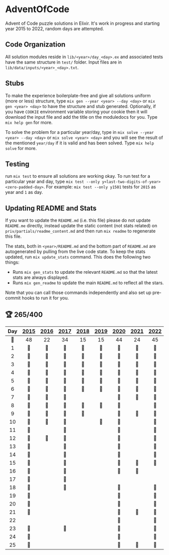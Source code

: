<!--
* AUTOGENERATED -- DO NOT EDIT
* Edit static content in `priv/partials/readme_content.md`
* Run `mix gen_readme` to recreate
-->
# AdventOfCode

Advent of Code puzzle solutions in Elixir. It's work in progress and starting year 2015 to 2022, random days are attempted.

## Code Organization

All solution modules reside in `lib/<year>/day_<day>.ex` and associated tests have the same structure in `test/` folder. Input files are in `lib/data/inputs/<year>_<day>.txt`.

## Stubs

To make the experience boilerplate-free and give all solutions uniform (more or less) structure, type `mix gen --year <year> --day <day>` or `mix gen <year> <day>` to have the structure and stub generated. Optionally, if you have `COOKIE` environment variable storing your cookie then it will download the input file and add the title on the moduledocs for you. Type `mix help gen` for more.

To solve the problem for a particular year/day, type in `mix solve --year <year> --day <day>` or `mix solve <year> <day>` and you will see the result of the mentioned `year/day` if it is valid and has been solved. Type `mix help solve` for more.

## Testing

run `mix test` to ensure all solutions are working okay. To run test for a particular year and day, type `mix test --only y<last-two-digits-of-year><zero-padded-day>`. For example: `mix test --only y1501` tests for `2015` as year and `1` as day.

## Updating README and Stats

If you want to update the `README.md` (i.e. this file) please do not update `README.me` directly, instead update the static content (not stats related) on `priv/partials/readme_content.md` and then run `mix readme` to regenerate this file.

The stats, both in `<year>/README.md` and the bottom part of `README.md` are autogenerated by pulling from the live code state. To keep the stats updated, run `mix update_stats` command. This does the following two things:

* Runs `mix gen_stats` to update the relevant `README.md` so that the latest stats are always displayed.
* Runs `mix gen_readme` to update the main `README.md` to reflect all the stars.

Note that you can call those commands independently and also set up pre-commit hooks to run it for you.

## :trophy: 265/400

| Day | [2015](/lib/2015) | [2016](/lib/2016) | [2017](/lib/2017) | [2018](/lib/2018) | [2019](/lib/2019) | [2020](/lib/2020) | [2021](lib/2021) | [2022](lib/2022) | [2023](lib/2023)
|:---:|:-:|:-:|:-:|:-:|:-:|:-:|:-:|:-:|:-:|
| :star2: | 48 | 22 | 34 | 15 | 15 | 44 | 24 | 45 | 18 |
| 1 | :1st_place_medal: | :1st_place_medal: | :1st_place_medal: | :1st_place_medal: | :1st_place_medal: | :1st_place_medal: | :1st_place_medal: | :1st_place_medal: | :1st_place_medal: |
| 2 | :1st_place_medal: | :1st_place_medal: | :1st_place_medal: | :1st_place_medal: | :1st_place_medal: | :1st_place_medal: | :1st_place_medal: | :1st_place_medal: | :1st_place_medal: |
| 3 | :1st_place_medal: | :1st_place_medal: | :1st_place_medal: | :1st_place_medal: | :1st_place_medal: | :1st_place_medal: | :1st_place_medal: | :1st_place_medal: | :1st_place_medal: |
| 4 | :1st_place_medal: | :1st_place_medal: | :1st_place_medal: | :1st_place_medal: | :1st_place_medal: | :1st_place_medal: | :1st_place_medal: | :1st_place_medal: | :1st_place_medal: |
| 5 | :1st_place_medal: | :1st_place_medal: | :1st_place_medal: | :1st_place_medal: | :2nd_place_medal: | :1st_place_medal: | :1st_place_medal: | :1st_place_medal: | :1st_place_medal: |
| 6 | :1st_place_medal: | :1st_place_medal: | :1st_place_medal: | :1st_place_medal: | :1st_place_medal: | :1st_place_medal: | :1st_place_medal: | :1st_place_medal: | :1st_place_medal: |
| 7 | :1st_place_medal: | :1st_place_medal: | :2nd_place_medal: |   |   | :1st_place_medal: | :1st_place_medal: | :1st_place_medal: | :1st_place_medal: |
| 8 | :1st_place_medal: | :1st_place_medal: | :1st_place_medal: | :2nd_place_medal: | :1st_place_medal: | :1st_place_medal: |   | :1st_place_medal: | :1st_place_medal: |
| 9 | :1st_place_medal: | :1st_place_medal: | :1st_place_medal: | :1st_place_medal: |   | :1st_place_medal: | :1st_place_medal: | :1st_place_medal: | :1st_place_medal: |
| 10 | :1st_place_medal: | :1st_place_medal: | :1st_place_medal: |   | :1st_place_medal: | :1st_place_medal: |   | :1st_place_medal: |   |
| 11 | :1st_place_medal: |   | :1st_place_medal: |   |   | :1st_place_medal: |   | :1st_place_medal: |   |
| 12 | :1st_place_medal: | :1st_place_medal: | :1st_place_medal: |   |   | :1st_place_medal: |   | :1st_place_medal: |   |
| 13 | :1st_place_medal: |   | :1st_place_medal: |   |   | :1st_place_medal: |   | :1st_place_medal: |   |
| 14 | :1st_place_medal: |   | :2nd_place_medal: |   |   | :1st_place_medal: |   | :1st_place_medal: |   |
| 15 | :1st_place_medal: |   | :1st_place_medal: |   |   | :1st_place_medal: | :1st_place_medal: | :1st_place_medal: |   |
| 16 | :1st_place_medal: |   | :1st_place_medal: |   |   | :2nd_place_medal: | :1st_place_medal: |   |   |
| 17 | :1st_place_medal: |   | :1st_place_medal: |   |   |   |   |   |   |
| 18 | :1st_place_medal: |   | :2nd_place_medal: |   |   | :1st_place_medal: |   | :1st_place_medal: |   |
| 19 | :1st_place_medal: |   |   |   |   | :1st_place_medal: |   | :1st_place_medal: |   |
| 20 | :1st_place_medal: |   |   |   |   | :2nd_place_medal: |   | :1st_place_medal: |   |
| 21 | :1st_place_medal: |   |   |   |   | :1st_place_medal: | :1st_place_medal: | :1st_place_medal: |   |
| 22 |   |   |   |   |   | :1st_place_medal: |   | :2nd_place_medal: |   |
| 23 | :1st_place_medal: |   | :2nd_place_medal: |   |   | :2nd_place_medal: |   | :1st_place_medal: |   |
| 24 | :1st_place_medal: |   |   |   |   | :2nd_place_medal: |   | :1st_place_medal: |   |
| 25 | :1st_place_medal: |   |   |   |   | :1st_place_medal: | :1st_place_medal: | :1st_place_medal: |   |


